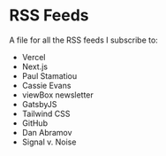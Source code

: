 # RSS Feeds
A file for all the RSS feeds I subscribe to:

* Vercel
* Next.js
* Paul Stamatiou
* Cassie Evans
* viewBox newsletter
* GatsbyJS
* Tailwind CSS
* GitHub
* Dan Abramov
* Signal v. Noise

